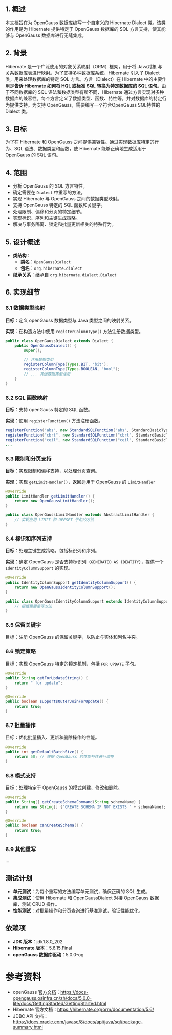 ## 1. 概述

本文档旨在为 OpenGauss 数据库编写一个自定义的 Hibernate Dialect 类。该类的作用是为 Hibernate 提供特定于 OpenGauss 数据库的 SQL 方言支持，使其能够与 OpenGauss 数据库进行无缝集成。

## 2. 背景

Hibernate 是一个广泛使用的对象关系映射（ORM）框架，用于将 Java对象 与关系数据库表进行映射。为了支持多种数据库系统，Hibernate 引入了 Dialect 类，用来处理数据库的特定 SQL 方言。方言（Dialect）在 Hibernate 中的主要作用是**告诉 Hibernate 如何将 HQL 或标准** **SQL** **转换为特定数据库的 SQL 语句**。由于不同数据库的 SQL 语法和数据类型有所不同，Hibernate 通过方言实现对多种数据库的兼容性。每个方言定义了数据类型、函数、特性等，并对数据库的特定行为提供支持。为支持 OpenGauss，需要编写一个符合OpenGauss SQL特性的 Dialect 类。

## 3. 目标

为了在 Hibernate 和 OpenGauss 之间提供兼容性。通过实现数据库特定的行为、SQL 语法、数据类型和函数，使 Hibernate 能够正确地生成适用于 OpenGauss 的 SQL 语句。

## 4. 范围

- 分析 OpenGauss 的 SQL 方言特性。
- 确定需要在 `Dialect` 中重写的方法。
- 实现 Hibernate 与 OpenGauss 之间的数据类型映射。
- 支持 OpenGauss 特定的 SQL 函数和关键字。
- 处理限制、偏移和分页的特定细节。
- 实现标识、序列和主键生成策略。
- 解决与事务隔离、锁定和批量更新相关的特殊行为。

## 5. 设计概述

- **类结构**：
  - **类名**：`OpenGaussDialect`
  - **包名**：`org.hibernate.dialect`
- **继承关系**：继承自 `org.hibernate.dialect.Dialect`

## 6. 实现细节

### 6.1 数据类型映射

**目标**：定义 openGauss 数据类型与 Java 类型之间的映射关系。

**实现**：在构造方法中使用 `registerColumnType()` 方法注册数据类型。

```java
public class OpenGaussDialect extends Dialect {
    public OpenGaussDialect() {
        super();

        // 注册数据类型
        registerColumnType(Types.BIT, "bit");
        registerColumnType(Types.BOOLEAN, "bool");
        // ... 其他数据类型注册
    }
}
```

### 6.2 SQL 函数映射

**目标**：支持 openGauss 特定的 SQL 函数。

**实现**：使用 `registerFunction()` 方法注册函数。

```java
registerFunction("abs", new StandardSQLFunction("abs", StandardBasicTypes.DOUBLE));
registerFunction("cbrt", new StandardSQLFunction("cbrt", StandardBasicTypes.DOUBLE));
registerFunction("ceil", new StandardSQLFunction("ceil", StandardBasicTypes.DOUBLE));
...
```

### 6.3 限制和分页支持

**目标**：实现限制和偏移支持，以处理分页查询。

**实现**：实现 `getLimitHandler()`，返回适用于 OpenGauss 的 `LimitHandler`

```java
@Override
public LimitHandler getLimitHandler() {
    return new OpenGaussLimitHandler();
}

public class OpenGaussLimitHandler extends AbstractLimitHandler {
    // 实现应用 LIMIT 和 OFFSET 子句的方法
}
```

### 6.4 标识和序列支持

**目标**：处理主键生成策略，包括标识列和序列。

**实现**：确定 OpenGauss 是否支持标识列（`GENERATED AS IDENTITY`），提供一个 `IdentityColumnSupport` 的实现。

```java
@Override
public IdentityColumnSupport getIdentityColumnSupport() {
    return new OpenGaussIdentityColumnSupport();
}

public class OpenGaussIdentityColumnSupport extends IdentityColumnSupportImpl {
    // 根据需要重写方法
}
```

### 6.5 保留关键字

目标：注册 OpenGauss 的保留关键字，以防止与实体和列名冲突。

### 6.6 锁定策略

目标：实现 OpenGauss 特定的锁定机制，包括 `FOR UPDATE` 子句。

```java
@Override
public String getForUpdateString() {
    return " for update";
}

@Override
public boolean supportsOuterJoinForUpdate() {
    return true;
}
```

### 6.7 批量操作

目标：优化批量插入、更新和删除操作的性能。

```java
@Override
public int getDefaultBatchSize() {
    return 50; // 根据 OpenGauss 的性能特性进行调整
}
```

### 6.8 模式支持

目标：处理特定于 OpenGauss 的模式创建、修改和删除。

```java
@Override
public String[] getCreateSchemaCommand(String schemaName) {
    return new String[] {"CREATE SCHEMA IF NOT EXISTS " + schemaName};
}

@Override
public boolean canCreateSchema() {
    return true;
}
```

### 6.9 其他重写

...

## 测试计划

- **单元测试**：为每个重写的方法编写单元测试，确保正确的 SQL 生成。
- **集成测试**：使用 Hibernate 和 OpenGaussDialect 对接 OpenGauss 数据库，测试 CRUD 操作。
- **性能测试**：对批量操作和分页查询进行基准测试，验证性能优化。

## 依赖项

- **JDK 版本**：jdk1.8.0_202
- **Hibernate 版本**：5.6.15.Final
- **openGauss 数据库驱动**：5.0.0-og

# 参考资料

- openGauss 官方文档：https://docs-opengauss.osinfra.cn/zh/docs/5.0.0-lite/docs/GettingStarted/GettingStarted.html
- Hibernate 官方文档：https://hibernate.org/orm/documentation/5.6/
- JDBC API 文档：https://docs.oracle.com/javase/8/docs/api/java/sql/package-summary.html
